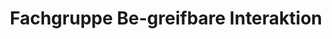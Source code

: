 ---
title: Fachgruppe Be-greifbare Interaktion
link: http://be-greifbar.de
description: I am part of the steering comitee of the German Tangible Interaction group inside of the Gesellschaft für Informatik e.V. (GI).
---